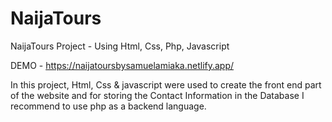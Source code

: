 # NaijaTours
NaijaTours Project - Using Html, Css, Php, Javascript

DEMO - https://naijatoursbysamuelamiaka.netlify.app/

In this project, Html, Css & javascript were used to create the front end part of the website and for storing the Contact Information in the Database I recommend to use php as a backend language.
